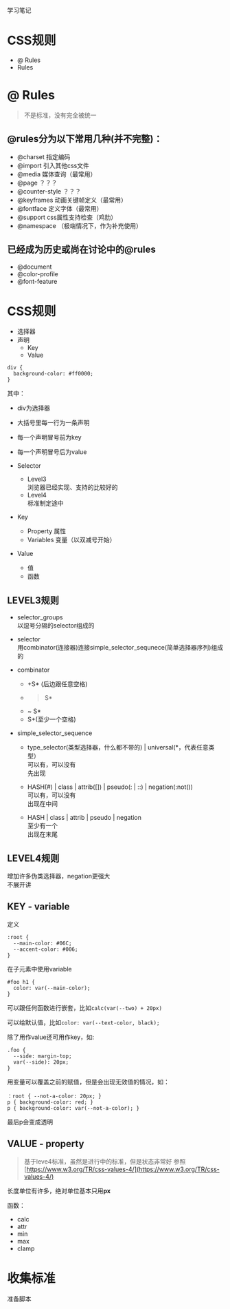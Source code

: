 学习笔记

# CSS规则
- @ Rules
- Rules

# @ Rules

> 不是标准，没有完全被统一

## @rules分为以下常用几种(并不完整)：
- @charset         指定编码
- @import          引入其他css文件
- @media           媒体查询（最常用）
- @page            ？？？
- @counter-style   ？？？
- @keyframes       动画关键帧定义（最常用）
- @fontface        定义字体（最常用）
- @support         css属性支持检查（鸡肋）
- @namespace       （极端情况下，作为补充使用）

## 已经成为历史或尚在讨论中的@rules
- @document
- @color-profile
- @font-feature

# CSS规则

- 选择器
- 声明
  - Key
  - Value

```
div {
  background-color: #ff0000;
}
```
其中：
- div为选择器
- 大括号里每一行为一条声明
- 每一个声明冒号前为key
- 每一个声明冒号后为value


- Selector
  - Level3  
    浏览器已经实现、支持的比较好的
  - Level4  
    标准制定途中

- Key
  - Property  属性
  - Variables 变量（以双减号开始）

- Value
  - 值
  - 函数

## LEVEL3规则

- selector_groups  
  以逗号分隔的selector组成的

- selector  
  用combinator(连接器)连接simple_selector_sequnece(简单选择器序列)组成的

- combinator  
  - +S\* (后边跟任意空格)
  - >S\*
  - ~ S\*
  - S+(至少一个空格)

- simple_selector_sequence
  - type_selector(类型选择器，什么都不带的) | universal(\*，代表任意类型）  
    可以有，可以没有  
    先出现

  - HASH(#) | class | attrib([]) | pseudo(: | ::) | negation(:not())  
    可以有，可以没有  
    出现在中间  

  - HASH | class | attrib | pseudo | negation  
    至少有一个  
    出现在末尾  

## LEVEL4规则
  增加许多伪类选择器，negation更强大  
  不展开讲

## KEY - variable
定义
```
:root {
  --main-color: #06C;
  --accent-color: #006;
}
```

在子元素中使用variable
```
#foo h1 {
  color: var(--main-color);
}
```

可以跟任何函数进行嵌套，比如`calc(var(--two) + 20px)`  

可以给默认值，比如`color: var(--text-color, black);`  

除了用作value还可用作key，如:  
```
.foo {
  --side: margin-top;
  var(--side): 20px;
}
```

用变量可以覆盖之前的赋值，但是会出现无效值的情况，如：
```
：root { --not-a-color: 20px; }
p { background-color: red; }
p { background-color: var(--not-a-color); }
```
最后p会变成透明  

## VALUE - property

> 基于leve4标准，虽然是进行中的标准，但是状态非常好
参照[https://www.w3.org/TR/css-values-4/](https://www.w3.org/TR/css-values-4/)

长度单位有许多，绝对单位基本只用**px**

函数：
- calc
- attr
- min
- max
- clamp

# 收集标准

准备脚本
